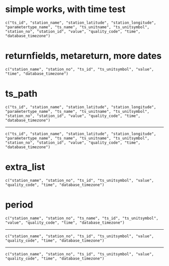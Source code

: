 # simple works, with time test

    c("ts_id", "station_name", "station_latitude", "station_longitude", 
    "parametertype_name", "ts_name", "ts_unitname", "ts_unitsymbol", 
    "station_no", "station_id", "value", "quality_code", "time", 
    "database_timezone")

# returnfields, metareturn, more dates

    c("station_name", "station_no", "ts_id", "ts_unitsymbol", "value", 
    "time", "database_timezone")

# ts_path

    c("ts_id", "station_name", "station_latitude", "station_longitude", 
    "parametertype_name", "ts_name", "ts_unitname", "ts_unitsymbol", 
    "station_no", "station_id", "value", "quality_code", "time", 
    "database_timezone")

---

    c("ts_id", "station_name", "station_latitude", "station_longitude", 
    "parametertype_name", "ts_name", "ts_unitname", "ts_unitsymbol", 
    "station_no", "station_id", "value", "quality_code", "time", 
    "database_timezone")

# extra_list

    c("station_name", "station_no", "ts_id", "ts_unitsymbol", "value", 
    "quality_code", "time", "database_timezone")

# period

    c("station_name", "station_no", "ts_name", "ts_id", "ts_unitsymbol", 
    "value", "quality_code", "time", "database_timezone")

---

    c("station_name", "station_no", "ts_id", "ts_unitsymbol", "value", 
    "quality_code", "time", "database_timezone")

---

    c("station_name", "station_no", "ts_id", "ts_unitsymbol", "value", 
    "quality_code", "time", "database_timezone")

